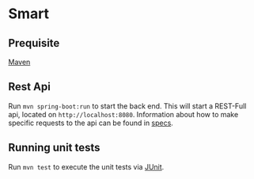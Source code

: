 # Smart 

## Prequisite

[Maven](https://maven.apache.org/download.cgi)

## Rest Api
Run `mvn spring-boot:run` to start the back end. This will start a REST-Full api, located on   `http://localhost:8080`. Information  about  how  to make specific requests to the api can be found  in  [specs](docs/routesApi.md). 

## Running unit tests

Run `mvn test` to execute the unit tests via [JUnit](https://karma-runner.github.io).

